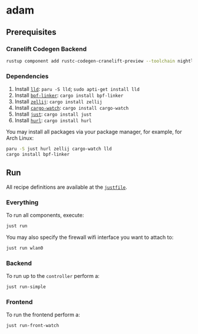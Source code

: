 # adam

## Prerequisites

### Cranelift Codegen Backend

```sh
rustup component add rustc-codegen-cranelift-preview --toolchain nightly
```

### Dependencies

1. Install [`lld`](https://lld.llvm.org/): `paru -S lld`; `sudo apti-get install lld`
2. Install [`bpf-linker`](https://github.com/aya-rs/bpf-linker): `cargo install bpf-linker`
3. Install [`zellij`](https://zellij.dev/): `cargo install zellij`
4. Install [`cargo-watch`](https://github.com/watchexec/cargo-watch): `cargo install cargo-watch`
5. Install [`just`](https://github.com/casey/just): `cargo install just`
6. Install [`hurl`](https://hurl.dev/): `cargo install hurl`

You may install all packages via your package manager, for example, for Arch Linux:

```sh
paru -S just hurl zellij cargo-watch lld
cargo install bpf-linker
```

## Run

All recipe definitions are available at the [`justfile`](https://github.com/AOx0/adam/blob/main/justfile).

### Everything

To run all components, execute:

```sh
just run
```

You may also specify the firewall wifi interface you want to attach to:

```sh
just run wlan0
```
### Backend

To run up to the `controller` perform a:

```sh
just run-simple
```

### Frontend

To run the frontend perform a:

```sh
just run-front-watch
```
